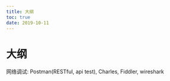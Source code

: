 ```yaml
---
title: 大纲
toc: true
date: 2019-10-11
---
```

# 大纲

网络调试: Postman(RESTful, api test), Charles, Fiddler, wireshark
